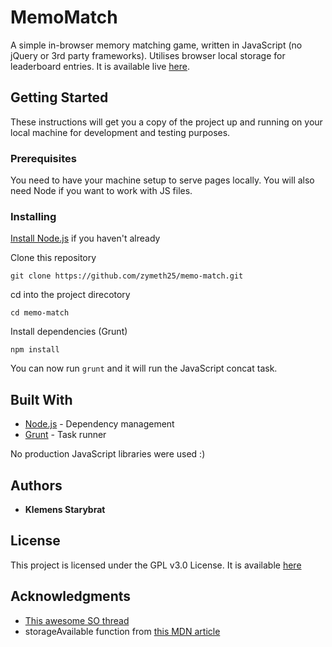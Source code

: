 # MemoMatch

A simple in-browser memory matching game, written in JavaScript (no jQuery or 3rd party frameworks).
Utilises browser local storage for leaderboard entries.
It is available live [here](https://zymeth25.github.io/memo-match/).

## Getting Started

These instructions will get you a copy of the project up and running on your local machine for development and testing purposes.

### Prerequisites

You need to have your machine setup to serve pages locally.
You will also need Node if you want to work with JS files.


### Installing


[Install Node.js](https://nodejs.org/en/) if you haven't already

Clone this repository
```
git clone https://github.com/zymeth25/memo-match.git
```

cd into the project direcotory

```
cd memo-match
```

Install dependencies (Grunt)
```
npm install
```

You can now run `grunt` and it will run the JavaScript concat task.


## Built With

* [Node.js](https://nodejs.org/en/) - Dependency management
* [Grunt](https://gruntjs.com/) - Task runner

No production JavaScript libraries were used :)

## Authors

* **Klemens Starybrat**

## License

This project is licensed under the GPL v3.0 License. It is available [here](https://github.com/zymeth25/memo-match/blob/master/LICENSE)

## Acknowledgments

* [This awesome SO thread](https://stackoverflow.com/questions/2450954/how-to-randomize-shuffle-a-javascript-array)
* storageAvailable function from [this MDN article](https://developer.mozilla.org/en-US/docs/Web/API/Web_Storage_API/Using_the_Web_Storage_API)
